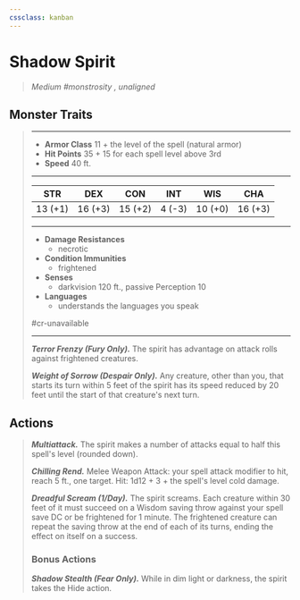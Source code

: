```yaml
---
cssclass: kanban
---
```


# Shadow Spirit
>*Medium #monstrosity , unaligned*
## Monster Traits
>___
>- **Armor Class** 11 + the level of the spell (natural armor)
>- **Hit Points** 35 + 15 for each spell level above 3rd
>- **Speed** 40 ft.
>___
>|STR|DEX|CON|INT|WIS|CHA|
>|:---:|:---:|:---:|:---:|:---:|:---:|
>|13 (+1)|16 (+3)|15 (+2)|4 (-3)|10 (+0)|16 (+3)|
>___
>- **Damage Resistances**
>	 - necrotic
>- **Condition Immunities**
>	 - frightened
>- **Senses**
>	 - darkvision 120 ft., passive Perception 10
>- **Languages**
>	 - understands the languages you speak
>
> #cr-unavailable
>___
>***Terror Frenzy (Fury Only).*** The spirit has advantage on attack rolls against frightened creatures.  
>
>***Weight of Sorrow (Despair Only).*** Any creature, other than you, that starts its turn within 5 feet of the spirit has its speed reduced by 20 feet until the start of that creature's next turn.  
>
## Actions
>***Multiattack.*** The spirit makes a number of attacks equal to half this spell's level (rounded down).  
>
>***Chilling Rend.*** Melee Weapon Attack: your spell attack modifier to hit, reach 5 ft., one target. Hit: 1d12 + 3 + the spell's level cold damage.  
>
>***Dreadful Scream (1/Day).*** The spirit screams. Each creature within 30 feet of it must succeed on a Wisdom saving throw against your spell save DC or be frightened for 1 minute. The frightened creature can repeat the saving throw at the end of each of its turns, ending the effect on itself on a success.  
>
>### Bonus Actions
>***Shadow Stealth (Fear Only).*** While in dim light or darkness, the spirit takes the Hide action.
